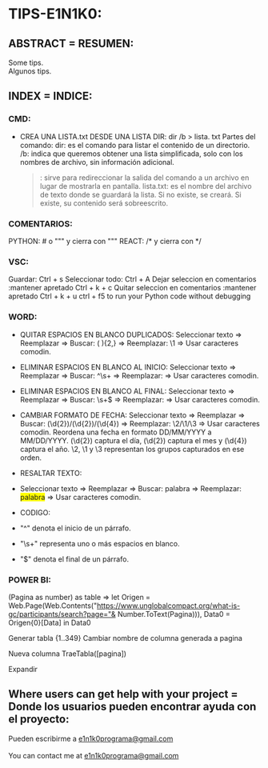 # TIPS-E1N1K0:

## ABSTRACT = RESUMEN:

Some tips.<br>
Algunos tips.


## INDEX = INDICE:

### CMD:
  - CREA UNA LISTA.txt DESDE UNA LISTA DIR:
    dir /b > lista. txt
    Partes del comando:
    dir: es el comando para listar el contenido de un directorio.
    /b: indica que queremos obtener una lista simplificada, solo con los nombres de archivo, sin información adicional.
    >: sirve para redireccionar la salida del comando a un archivo en lugar de mostrarla en pantalla.
    lista.txt: es el nombre del archivo de texto donde se guardará la lista. Si no existe, se creará. Si existe, su contenido será sobreescrito.


### COMENTARIOS:
PYTHON: # o """ y cierra con """
REACT: /* y cierra con */


### VSC:
Guardar: Ctrl + s
Seleccionar todo: Ctrl + A 
Dejar seleccion en comentarios :mantener apretado Ctrl + k + c
Quitar seleccion en comentarios :mantener apretado Ctrl + k + u
ctrl + f5 to run your Python code without debugging


### WORD:
  - QUITAR ESPACIOS EN BLANCO DUPLICADOS:
     Seleccionar texto => Reemplazar => Buscar: ( ){2,} => Reemplazar: \1 => Usar caracteres comodin.
    
  - ELIMINAR ESPACIOS EN BLANCO AL INICIO:
    Seleccionar texto => Reemplazar => Buscar: ^\s+ => Reemplazar:  => Usar caracteres comodin.
  
  - ELIMINAR ESPACIOS EN BLANCO AL FINAL:
    Seleccionar texto => Reemplazar => Buscar: \s+$ => Reemplazar:  => Usar caracteres comodin.
  
  - CAMBIAR FORMATO DE FECHA:
    Seleccionar texto => Reemplazar => Buscar: (\d{2})/(\d{2})/(\d{4}) => Reemplazar: \2/\1/\3 => Usar caracteres comodin.
    Reordena una fecha en formato DD/MM/YYYY a MM/DD/YYYY. (\d{2}) captura el día, (\d{2}) captura el mes y (\d{4}) captura el año. \2, \1 y \3 representan los grupos capturados en ese orden.
    
  - RESALTAR TEXTO:
  - Seleccionar texto => Reemplazar => Buscar: palabra => Reemplazar: <span style="background-color: yellow;">palabra</span> => Usar caracteres comodin.  
    
    
  - CODIGO:
  - "^" denota el inicio de un párrafo.
  - "\s+" representa uno o más espacios en blanco.
  - "$" denota el final de un párrafo.

### POWER BI:
(Pagina as number) as table =>
let
    Origen = Web.Page(Web.Contents("https://www.unglobalcompact.org/what-is-gc/participants/search?page="& Number.ToText(Pagina))),
    Data0 = Origen{0}[Data]
in
    Data0

Generar tabla 
{1..349}
Cambiar nombre de columna generada a pagina

Nueva columna
TraeTabla([pagina])

Expandir
     
## Where users can get help with your project = Donde los usuarios pueden encontrar ayuda con el proyecto:
   Pueden escribirme a e1n1k0programa@gmail.com<br><br>
	 You can contact me at e1n1k0programa@gmail.com
  


